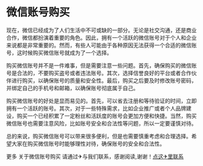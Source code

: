# 微信账号购买

现在，微信已经成为了人们生活中不可或缺的一部分。无论是社交沟通，还是商业合作，微信都扮演着重要的角色。因此，拥有一个活跃的微信账号对于个人和企业来说都是非常重要的。然而，有些人可能由于各种原因无法获得一个合适的微信账号，这时候购买微信账号就成为了一个选择。

购买微信账号并不是一件难事，但是需要注意一些问题。首先，确保购买的微信账号是合法的，不要购买盗号或者违法账号。其次，选择信誉良好的平台或者合作伙伴进行购买，以确保账号的质量和安全性。最后，购买之后要及时修改账号密码，并绑定自己的手机号和邮箱，以确保账号彻底属于自己。

购买微信账号的好处是显而易见的。首先，可以省去注册和等待验证的时间，立即拥有一个活跃的账号。其次，对于一些特殊需求，比如企业推广或者个人品牌建设，购买一个已经积累了一定粉丝和活跃度的账号会更加方便和快捷。当然，购买微信账号也需要注意风险，比如账号安全和合法性等问题，所以一定要谨慎对待。

总的来说，购买微信账号可以带来很多便利，但是也需要慎重考虑和合理选择。希望大家在购买微信账号时能够理性对待，确保账号的安全和合法性。

更多 关于微信账号购买 请通过✈与我们联系，感谢阅读,谢谢！[点这✈里联系](https://add.k02.cc)